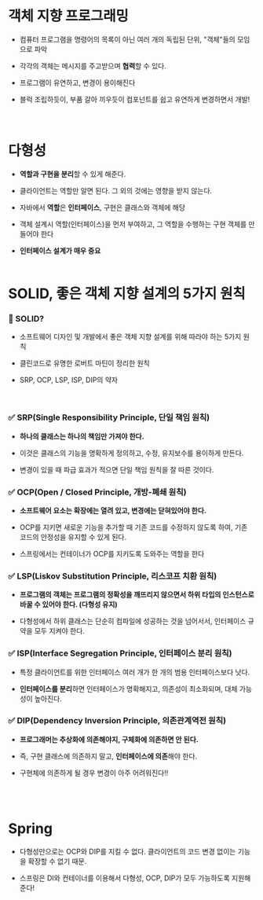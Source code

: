 # 객체 지향 프로그래밍

 - 컴퓨터 프로그램을 명령어의 목록이 아닌 여러 개의 독립된 단위, "객체"들의 모임으로 파악
 - 각각의 객체는 메시지를 주고받으며 **협력**할 수 있다.
 
 - 프로그램이 유연하고, 변경이 용이해진다
 - 블럭 조립하듯이, 부품 갈아 끼우듯이 컴포넌트를 쉽고 유연하게 변경하면서 개발!    
<br><br>
# 다형성
 - **역할과 구현을 분리**할 수 있게 해준다.
 - 클라이언트는 역할만 알면 된다. 그 외의 것에는 영향을 받지 않는다.

 - 자바에서 **역할**은 **인터페이스**, 구현은 클래스와 객체에 해당
 - 객체 설계시 역할(인터페이스)을 먼저 부여하고, 그 역할을 수행하는 구현 객체를 만들어야 한다
 - **인터페이스 설계가 매우 중요**
<br><br>
# SOLID, 좋은 객체 지향 설계의 5가지 원칙

### 🐥 SOLID?

 - 소프트웨어 디자인 및 개발에서 좋은 객체 지향 설계를 위해 따라야 하는 5가지 원칙

 - 클린코드로 유명한 로버트 마틴이 정리한 원칙

 - SRP, OCP, LSP, ISP, DIP의 약자
<br>

 ### ✅ SRP(Single Responsibility Principle, 단일 책임 원칙)

 - **하나의 클래스는 하나의 책임만 가져야 한다.**

 - 이것은 클래스의 기능을 명확하게 정의하고, 수정, 유지보수를 용이하게 만든다.

 - 변경이 있을 때 파급 효과가 적으면 단일 책임 원칙을 잘 따른 것이다.

 
### ✅ OCP(Open / Closed Principle, 개방-폐쇄 원칙)

 - **소프트웨어 요소는 확장에는 열려 있고, 변경에는 닫혀있어야 한다.**

 - OCP를 지키면 새로운 기능을 추가할 때 기존 코드를 수정하지 않도록 하여, 기존 코드의 안정성을 유지할 수 있게 된다.

 - 스프링에서는 컨테이너가 OCP를 지키도록 도와주는 역할을 한다

 
### ✅ LSP(Liskov Substitution Principle, 리스코프 치환 원칙)

 - **프로그램의 객체는 프로그램의 정확성을 깨뜨리지 않으면서 하위 타입의 인스턴스로 바꿀 수 있어야 한다. (다형성 유지)**

 - 다형성에서 하위 클래스는 단순히 컴파일에 성공하는 것을 넘어서서, 인터페이스 규약을 모두 지켜야 한다.

 
### ✅ ISP(Interface Segregation Principle, 인터페이스 분리 원칙)

 - 특정 클라이언트를 위한 인터페이스 여러 개가 한 개의 범용 인터페이스보다 낫다.

 - **인터페이스를 분리**하면 인터페이스가 명확해지고, 의존성이 최소화되며, 대체 가능성이 높아진다.

 
### ✅ DIP(Dependency Inversion Principle, 의존관계역전 원칙)

 - **프로그래머는 추상화에 의존해야지, 구체화에 의존하면 안 된다.**

 - 즉, 구현 클래스에 의존하지 말고, **인터페이스에 의존**해야 한다.

 - 구현체에 의존하게 될 경우 변경이 아주 어려워진다!!

 

<br><br>
# Spring
 - 다형성만으로는 OCP와 DIP를 지킬 수 없다. 클라이언트의 코드 변경 없이는 기능을 확장할 수 없기 때문.     


 - 스프링은 DI와 컨테이너를 이용해서 다형성, OCP, DIP가 모두 가능하도록 지원해준다!

